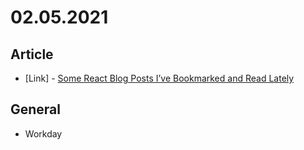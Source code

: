 # 02.05.2021

## Article

- \[Link\] - [Some React Blog Posts I’ve Bookmarked and Read Lately](https://css-tricks.com/some-react-blog-posts-ive-bookmarked-and-read-lately/)

## General

- Workday

